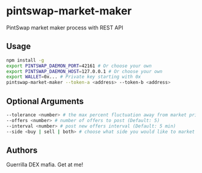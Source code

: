# pintswap-market-maker

PintSwap market maker process with REST API

## Usage

```sh
npm install -g
export PINTSWAP_DAEMON_PORT=42161 # Or choose your own
export PINTSWAP_DAEMON_HOST=127.0.0.1 # Or choose your own
export WALLET=0x... # Private key starting with 0x
pintswap-market-maker --token-a <address> --token-b <address>
```

## Optional Arguments

```sh
--tolerance <number> # the max percent fluctuation away from market price (Default: 0.08)
--offers <number> # number of offers to post (Default: 5)
--interval <number> # post new offers interval (Default: 5 min)
--side <buy | sell | both> # choose what side you would like to market make on (Default: both)
```

## Authors

Guerrilla DEX mafia. Get at me!
